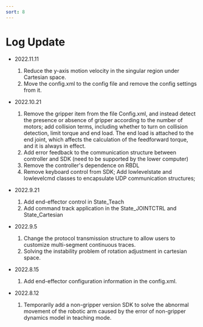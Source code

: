 ```yaml
---
sort: 8
---
```


# Log Update

+ 2022.11.11

    1. Reduce the y-axis motion velocity in the singular region under Cartesian space.
    2. Move the config.xml to the config file and remove the config settings from it.

+ 2022.10.21

    1. Remove the gripper item from the file Config.xml, and instead detect the presence or absence of gripper according to the number of motors; add collision terms, including whether to turn on collision detection, limit torque and end load. The end load is attached to the end joint, which affects the calculation of the feedforward torque, and it is always in effect.
    2. Add error feedback to the communication structure between controller and SDK (need to be supported by the lower computer)
    3. Remove the controller's dependence on RBDL
    4. Remove keyboard control from SDK; Add lowlevelstate and lowlevelcmd classes to encapsulate UDP communication structures;

+ 2022.9.21

    1. Add end-effector control in State_Teach
    2. Add command track application in the State_JOINTCTRL and State_Cartesian

+ 2022.9.5
  
    1. Change the protocol transmission structure to allow users to customize multi-segment continuous traces.
    2. Solving the instability problem of rotation adjustment in cartesian space.

+ 2022.8.15

    1. Add end-effector configuration information in the config.xml.

+ 2022.8.12

    1. Temporarily add a non-gripper version SDK to solve the abnormal movement of the robotic arm caused by the error of non-gripper dynamics model in teaching mode.
